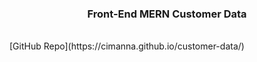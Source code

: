 
 <h3 align="center">Front-End MERN Customer Data</h3>

<br />
    [GitHub Repo](https://cimanna.github.io/customer-data/)


